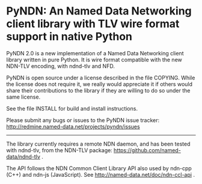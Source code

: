 PyNDN: An Named Data Networking client library with TLV wire format support in native Python
============================================================================================

PyNDN 2.0 is a new implementation of a Named Data Networking client library written in pure Python.
It is wire format compatible with the new NDN-TLV encoding, with ndnd-tlv and NFD.
	
PyNDN is open source under a license described in the file COPYING.  While the license
does not require it, we really would appreciate it if others would share their
contributions to the library if they are willing to do so under the same license. 

See the file INSTALL for build and install instructions.

Please submit any bugs or issues to the PyNDN issue tracker:
http://redmine.named-data.net/projects/pyndn/issues

---
	
The library currently requires a remote NDN daemon, and has been tested with ndnd-tlv, from
the NDN-TLV package: https://github.com/named-data/ndnd-tlv .

The API follows the NDN Common Client Library API also used by ndn-cpp (C++) and ndn-js (JavaScript).
See http://named-data.net/doc/ndn-ccl-api .
